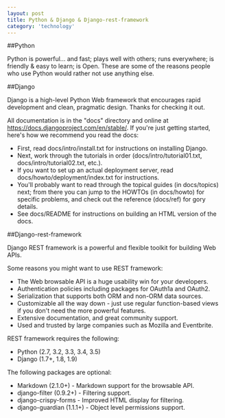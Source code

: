 ```yaml
---
layout: post
title: Python & Django & Django-rest-framework
category: 'technology'
---
```


##Python

Python is powerful... and fast; 
plays well with others; 
runs everywhere; 
is friendly & easy to learn; 
is Open.
These are some of the reasons people who use Python would rather not use anything else.

##Django

Django is a high-level Python Web framework that encourages rapid development and clean, pragmatic design. Thanks for checking it out.

All documentation is in the "docs" directory and online at https://docs.djangoproject.com/en/stable/. If you're just getting started, here's how we recommend you read the docs:

-   First, read docs/intro/install.txt for instructions on installing Django.
-   Next, work through the tutorials in order (docs/intro/tutorial01.txt, docs/intro/tutorial02.txt, etc.).
-   If you want to set up an actual deployment server, read docs/howto/deployment/index.txt for instructions.
-   You'll probably want to read through the topical guides (in docs/topics) next; from there you can jump to the HOWTOs (in docs/howto) for specific problems, and check out the reference (docs/ref) for gory details.
-   See docs/README for instructions on building an HTML version of the docs.


##Django-rest-framework

Django REST framework is a powerful and flexible toolkit for building Web APIs.

Some reasons you might want to use REST framework:

-   The Web browsable API is a huge usability win for your developers.
-   Authentication policies including packages for OAuth1a and OAuth2.
-   Serialization that supports both ORM and non-ORM data sources.
-   Customizable all the way down - just use regular function-based views if you don't need the more powerful features.
-   Extensive documentation, and great community support.
-   Used and trusted by large companies such as Mozilla and Eventbrite.

REST framework requires the following:

-   Python (2.7, 3.2, 3.3, 3.4, 3.5)
-   Django (1.7+, 1.8, 1.9)

The following packages are optional:

-   Markdown (2.1.0+) - Markdown support for the browsable API.
-   django-filter (0.9.2+) - Filtering support.
-   django-crispy-forms - Improved HTML display for filtering.
-   django-guardian (1.1.1+) - Object level permissions support.

